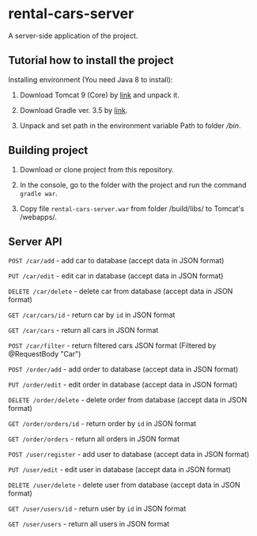 # rental-cars-server
A server-side application of the project.

## Tutorial how to install the project

Installing environment (You need Java 8 to install):

1. Download Tomcat 9 (Core) by [link](http://tomcat.apache.org/download-90.cgi) and unpack it.

2. Download Gradle ver. 3.5 by [link](https://gradle.org/install#manually).

3. Unpack and set path in the environment variable Path to folder */bin*.

## Building project

1. Download or clone project from this repository.

2. In the console, go to the folder with the project and run the command `gradle war`.

3. Copy file `rental-cars-server.war` from folder /build/libs/ to Tomcat's /webapps/.

## Server API

`POST /car/add` - add car to database (accept data in JSON format)

`PUT /car/edit` - edit car in database (accept data in JSON format)

`DELETE /car/delete` - delete car from database (accept data in JSON format)

`GET /car/cars/id` - return car by `id` in JSON format

`GET /car/cars` - return all cars in JSON format

`POST /car/filter` - return filtered cars JSON format (Filtered by @RequestBody "Car")

`POST /order/add` - add order to database (accept data in JSON format)

`PUT /order/edit` - edit order in database (accept data in JSON format)

`DELETE /order/delete` - delete order from database (accept data in JSON format)

`GET /order/orders/id` - return order by `id` in JSON format

`GET /order/orders` - return all orders in JSON format

`POST /user/register` - add user to database (accept data in JSON format)

`PUT /user/edit` - edit user in database (accept data in JSON format)

`DELETE /user/delete` - delete user from database (accept data in JSON format)

`GET /user/users/id` - return user by `id` in JSON format

`GET /user/users` - return all users in JSON format